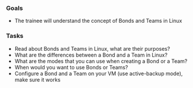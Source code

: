 
### Goals
- The trainee will understand the concept of Bonds and Teams in Linux

### Tasks
- Read about Bonds and Teams in Linux, what are their purposes?
- What are the differences between a Bond and a Team in Linux?
- What are the modes that you can use when creating a Bond or a Team?
- When would you want to use Bonds or Teams?
- Configure a Bond and a Team on your VM (use active-backup mode), make sure it works